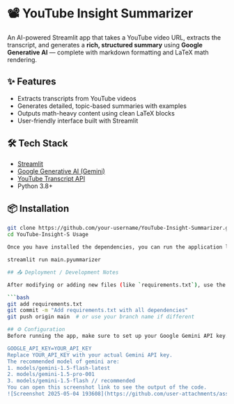 # 📽️ YouTube Insight Summarizer

An AI-powered Streamlit app that takes a YouTube video URL, extracts the transcript, and generates a **rich, structured summary** using **Google Generative AI** — complete with markdown formatting and LaTeX math rendering.

## ✨ Features

- Extracts transcripts from YouTube videos
- Generates detailed, topic-based summaries with examples
- Outputs math-heavy content using clean LaTeX blocks
- User-friendly interface built with Streamlit



## 🛠️ Tech Stack

- [Streamlit](https://streamlit.io/)
- [Google Generative AI (Gemini)](https://ai.google.dev/)
- [YouTube Transcript API](https://pypi.org/project/youtube-transcript-api/)
- Python 3.8+


## 📦 Installation

```bash
git clone https://github.com/your-username/YouTube-Insight-Summarizer.git
cd YouTube-Insight-S Usage

Once you have installed the dependencies, you can run the application locally using the following command in your terminal:

streamlit run main.pyummarizer

## 📤 Deployment / Development Notes

After modifying or adding new files (like `requirements.txt`), use the following Git commands to commit and push your changes:

```bash
git add requirements.txt
git commit -m "Add requirements.txt with all dependencies"
git push origin main  # or use your branch name if different

## ⚙️ Configuration
Before running the app, make sure to set up your Google Gemini API key. You can do this by creating a .env file in the project's root directory and adding your API key:

GOOGLE_API_KEY=YOUR_API_KEY
Replace YOUR_API_KEY with your actual Gemini API key.
The recommended model of gemini are:
1. models/gemini-1.5-flash-latest
2. models/gemini-1.5-pro-001
3. models/gemini-1.5-flash // recommended
You can open this screenshot link to see the output of the code.
![Screenshot 2025-05-04 193608](https://github.com/user-attachments/assets/c982a8c4-7bab-4573-b348-938982b05e1b)
